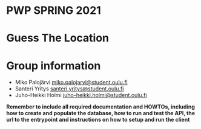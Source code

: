 # PWP SPRING 2021
# Guess The Location
# Group information
* Miko Palojärvi miko.palojarvi@student.oulu.fi
* Santeri Yritys santeri.yritys@student.oulu.fi
* Juho-Heikki Holmi juho-heikki.holmi@student.oulu.fi

__Remember to include all required documentation and HOWTOs, including how to create and populate the database, how to run and test the API, the url to the entrypoint and instructions on how to setup and run the client__


